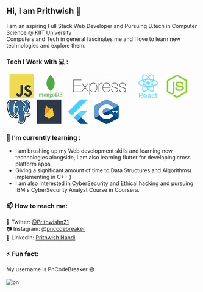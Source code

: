## Hi, I am Prithwish 👋

I am an aspiring Full Stack Web Developer and Pursuing B.tech in Computer Science @ [KIIT University](https://kiit.ac.in/) <br>
Computers and Tech in general fascinates me and I love to learn new technologies and explore them.
<br>
### Tech I Work with 💻 :
&nbsp;
![JS](https://raw.githubusercontent.com/PnCodeBreaker/PnCodeBreaker/master/res/JavaScript.png)&nbsp;&nbsp;
![MongoDb](https://raw.githubusercontent.com/PnCodeBreaker/PnCodeBreaker/master/res/mongodb.png)&nbsp;
![Express](https://raw.githubusercontent.com/PnCodeBreaker/PnCodeBreaker/master/res/express.png)&nbsp;
![React](https://raw.githubusercontent.com/PnCodeBreaker/PnCodeBreaker/master/res/React.png)&nbsp;&nbsp;
![Node](https://raw.githubusercontent.com/PnCodeBreaker/PnCodeBreaker/master/res/node.png)&nbsp;&nbsp;
![Postgres](https://raw.githubusercontent.com/PnCodeBreaker/PnCodeBreaker/master/res/PostgreSQL.png)&nbsp;&nbsp;&nbsp;
![FireBase](https://raw.githubusercontent.com/PnCodeBreaker/PnCodeBreaker/master/res/firebase.png)&nbsp;&nbsp;
![Flutter](https://raw.githubusercontent.com/PnCodeBreaker/PnCodeBreaker/master/res/Flutter.png)&nbsp;&nbsp;
![C++](https://raw.githubusercontent.com/PnCodeBreaker/PnCodeBreaker/master/res/C++.png)
<br>
### 🌱 I’m currently learning :
+ I am brushing up my Web development skills and learning new technologies alongside, I am also learning flutter for developing cross platform apps.
+ Giving a significant amount of time to Data Structures and Algorithms( implementing in C++ )
+ I am also interested in CyberSecurity and Ethical hacking and pursuing IBM's CyberSecurity Analyst Course in Coursera.


### 📫 How to reach me: 
🐤 Twitter: [@Prithwishn21](https://twitter.com/@Prithwishn21) <br>
📷 Instagram: [@pncodebreaker](https://www.instagram.com/pncodebreaker/) <br> 
📮 LinkedIn: [Prithwish Nandi](https://www.linkedin.com/in/prithwish-nandi-22443b193)

### ⚡ Fun fact:
My username is PnCodeBreaker 😅
<br> <br>
![pn](https://user-images.githubusercontent.com/41236287/87885850-1950ec80-ca36-11ea-8273-526ff0387c23.jpg)
<!--
**PnCodeBreaker/PnCodeBreaker** is a ✨ _special_ ✨ repository because its `README.md` (this file) appears on your GitHub profile.

Here are some ideas to get you started:

- 🔭 I’m currently working on ...
- 🌱 I’m currently learning ...
- 👯 I’m looking to collaborate on ...
- 🤔 I’m looking for help with ...
- 💬 Ask me about ...
- 📫 How to reach me: ...
- 😄 Pronouns: ...
- ⚡ Fun fact: ...
-->
